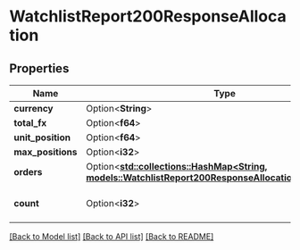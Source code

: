 # WatchlistReport200ResponseAllocation

## Properties

Name | Type | Description | Notes
------------ | ------------- | ------------- | -------------
**currency** | Option<**String**> |  | [optional]
**total_fx** | Option<**f64**> |  | [optional]
**unit_position** | Option<**f64**> |  | [optional]
**max_positions** | Option<**i32**> |  | [optional]
**orders** | Option<[**std::collections::HashMap<String, models::WatchlistReport200ResponseAllocationOrdersValue>**](WatchlistReport_200_response_allocation_orders_value.md)> |  | [optional]
**count** | Option<**i32**> | Count is the number of orders. | [optional]

[[Back to Model list]](../README.md#documentation-for-models) [[Back to API list]](../README.md#documentation-for-api-endpoints) [[Back to README]](../README.md)


